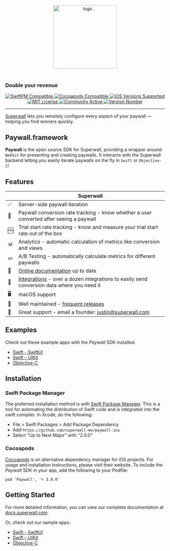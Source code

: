 <p align="center" style="padding:20px">
    <img src="https://repository-images.githubusercontent.com/388287766/ed5c47aa-491f-4d70-9ea7-ec09ad4a03fa" alt="logo" height="200px" align="center" />
</p>

<h3>Double your revenue</h3>

<p align="center">
    <a href="https://docs.superwall.com/docs/installation-via-spm">
        <img src="https://img.shields.io/badge/SwiftPM-Compatible-orange" alt="SwiftPM Compatible">
    </a>
    <a href="https://docs.superwall.com/docs/installation-via-cocoapods">
        <img src="https://img.shields.io/badge/pod-compatible-informational" alt="Cocoapods Compatible">
    </a>
    <a href="https://superwall.com/">
        <img src="https://img.shields.io/badge/ios%20version-%3E%3D%2011-blueviolet" alt="iOS Versions Supported">
    </a>
    <a href="https://github.com/superwall-me/paywall-ios/blob/master/LICENSE">
        <img src="https://img.shields.io/badge/license-MIT-green/" alt="MIT License">
    </a>
    <a href="https://superwall.com/">
        <img src="https://img.shields.io/badge/community-active-9cf" alt="Community Active">
    </a>
    <a href="https://superwall.com/">
        <img src="https://img.shields.io/github/v/tag/superwall-me/paywall-ios" alt="Version Number">
    </a>
</p>

----------------

[Superwall](https://superwall.com/) lets you remotely configure every aspect of your paywall — helping you find winners quickly.

## Paywall.framework

**Paywall** is the open source SDK for Superwall, providing a wrapper around `Webkit` for presenting and creating paywalls. It interacts with the Superwall backend letting you easily iterate paywalls on the fly in `Swift` or `Objective-C`!

## Features
|   | Superwall |
| --- | --- |
✅ | Server-side paywall iteration
🎯 | Paywall conversion rate tracking - know whether a user converted after seeing a paywall
🆓 | Trial start rate tracking - know and measure your trial start rate out of the box
📊 | Analytics - automatic calculation of metrics like conversion and views
✏️ | A/B Testing - automatically calculate metrics for different paywalls
📝 | [Online documentation](https://docs.superwall.com/docs) up to date
🔀 | [Integrations](https://docs.superwall.com/docs) - over a dozen integrations to easily send conversion data where you need it
🖥 | macOS support
💯 | Well maintained - [frequent releases](https://github.com/superwall-me/paywall-ios/releases)
📮 | Great support - email a founder: justin@superwall.com

## Examples

Check out these example apps with the *Paywall* SDK installed.

- [Swift - SwiftUI](Example)
- [Swift – UIKit](https://github.com/superwall-me/superwallQuickStart)
- [Objective-C](https://github.com/superwall-me/SuperwallQuickstartObjectiveC)

## Installation

### Swift Package Manager

The preferred installation method is with [Swift Package Manager](https://swift.org/package-manager/). This is a tool for automating the distribution of Swift code and is integrated into the swift compiler. In Xcode, do the following:

- File > Swift Packages > Add Package Dependency
- Add `https://github.com/superwall-me/paywall-ios`
- Select "Up to Next Major" with "2.0.0"

### Cocoapods

[Cocoapods](https://cocoapods.org) is an alternative dependency manager for iOS projects. For usage and installation instructions, please visit their website.
To include the *Paywall* SDK in your app, add the following to your Podfile:

```
pod 'Paywall', '< 3.0.0'
```

## Getting Started
For more detailed information, you can view our complete documentation at [docs.superwall.com](https://docs.superwall.com/docs).

Or, check out our sample apps:

- [Swift - SwiftUI](Example)
- [Swift – UIKit](https://github.com/superwall-me/superwallQuickStart)
- [Objective-C](https://github.com/superwall-me/SuperwallQuickstartObjectiveC)

<!-- ➡️ | [Webhooks](https://docs.superwall.com/docs/webhooks) - enhanced server-to-server communication with events for purchases, renewals, cancellations, and more -->
